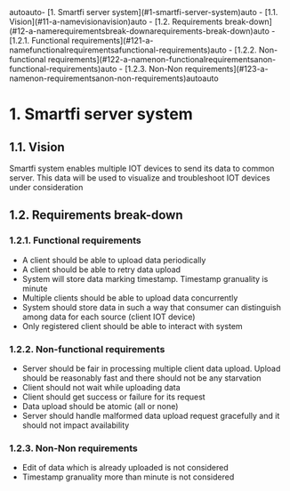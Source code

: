 <!-- TOC -->autoauto- [1. Smartfi server system](#1-smartfi-server-system)auto    - [1.1. <a name='Vision'></a>Vision](#11-a-namevisionavision)auto    - [1.2. <a name='Requirementsbreak-down'></a>Requirements break-down](#12-a-namerequirementsbreak-downarequirements-break-down)auto        - [1.2.1. <a name='Functionalrequirements'></a>Functional requirements](#121-a-namefunctionalrequirementsafunctional-requirements)auto        - [1.2.2. <a name='Non-functionalrequirements'></a>Non-functional requirements](#122-a-namenon-functionalrequirementsanon-functional-requirements)auto        - [1.2.3. <a name='Non Requirements'></a>Non-Non requirements](#123-a-namenon-requirementsanon-non-requirements)autoauto<!-- /TOC -->
# 1. Smartfi server system

## 1.1. <a name='Vision'></a>Vision
Smartfi system enables multiple IOT devices to send its data to common server. This data will be used to visualize and troubleshoot IOT devices under consideration

## 1.2. <a name='Requirementsbreak-down'></a>Requirements break-down
### 1.2.1. <a name='Functionalrequirements'></a>Functional requirements
* A client should be able to upload data periodically
* A client should be able to retry data upload
* System will store data marking timestamp. Timestamp granuality is minute
* Multiple clients should be able to upload data concurrently
* System should store data in such a way that consumer can distinguish among data for each source (client IOT device)
* Only registered client should be able to interact with system 

### 1.2.2. <a name='Non-functionalrequirements'></a>Non-functional requirements
* Server should be fair in processing multiple client data upload. Upload should be reasonably fast and there should not be any starvation
* Client should not wait while uploading data 
* Client should get success or failure for its request
* Data upload should be atomic (all or none)
* Server should handle  malformed data upload request gracefully and it should not impact availability

### 1.2.3. <a name='Non Requirements'></a>Non-Non requirements
* Edit of data which is already uploaded is not considered
* Timestamp granuality more than minute is not considered
